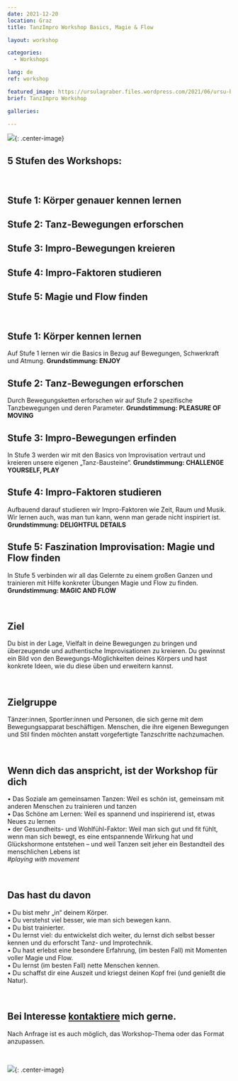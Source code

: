 ```yaml
---
date: 2021-12-20
location: Graz
title: TanzImpro Workshop Basics, Magie & Flow

layout: workshop

categories:
  - Workshops

lang: de
ref: workshop

featured_image: https://ursulagraber.files.wordpress.com/2021/06/ursu-boden.jpg?w=500&fit=crop
brief: TanzImpro Workshop

galleries:

---
```

![](https://ursulagraber.files.wordpress.com/2021/12/dscf4404.jpg){: .center-image}
<br>

## 5 Stufen des Workshops:

<br>

## Stufe 1: Körper genauer kennen lernen
## Stufe 2: Tanz-Bewegungen erforschen
## Stufe 3: Impro-Bewegungen kreieren
## Stufe 4: Impro-Faktoren studieren
## Stufe 5: Magie und Flow finden

<br>


## Stufe 1: Körper kennen lernen
Auf Stufe 1 lernen wir die Basics in Bezug auf Bewegungen, Schwerkraft und Atmung. **Grundstimmung: ENJOY**

## Stufe 2: Tanz-Bewegungen erforschen
Durch Bewegungsketten erforschen wir auf Stufe 2 spezifische Tanzbewegungen und deren Parameter. **Grundstimmung: PLEASURE OF MOVING**

## Stufe 3: Impro-Bewegungen erfinden
In Stufe 3 werden wir mit den Basics von Improvisation vertraut und kreieren unsere eigenen „Tanz-Bausteine“. **Grundstimmung: CHALLENGE YOURSELF, PLAY**

## Stufe 4: Impro-Faktoren studieren
Aufbauend darauf studieren wir Impro-Faktoren wie Zeit, Raum und Musik. Wir lernen auch, was man tun kann, wenn man gerade nicht inspiriert ist.  **Grundstimmung: DELIGHTFUL DETAILS**

## Stufe 5: Faszination Improvisation: Magie und Flow finden
In Stufe 5 verbinden wir all das Gelernte zu einem großen Ganzen und trainieren mit Hilfe konkreter Übungen Magie und Flow zu finden. **Grundstimmung: MAGIC AND FLOW**

<br>

## Ziel
Du bist in der Lage, Vielfalt in deine Bewegungen zu bringen und überzeugende und authentische Improvisationen zu kreieren. Du gewinnst ein Bild von den Bewegungs-Möglichkeiten deines Körpers und hast konkrete Ideen, wie du diese üben und erweitern kannst.

<br>

## Zielgruppe
Tänzer:innen, Sportler:innen und Personen, die sich gerne mit dem Bewegungsapparat beschäftigen. Menschen, die ihre eigenen Bewegungen und Stil finden möchten anstatt vorgefertigte Tanzschritte nachzumachen.

<br>

## Wenn dich das anspricht, ist der Workshop für dich
• Das Soziale am gemeinsamen Tanzen: Weil es schön ist, gemeinsam mit anderen Menschen zu trainieren und tanzen<br>
• Das Schöne am Lernen: Weil es spannend und inspirierend ist, etwas Neues zu lernen<br>
• der Gesundheits- und Wohlfühl-Faktor: Weil man sich gut und fit fühlt, wenn man sich bewegt, es eine entspannende Wirkung hat und Glückshormone entstehen – und weil Tanzen seit jeher ein Bestandteil des menschlichen Lebens ist<br>
*#playing with movement*

<br>

## Das hast du davon
• Du bist mehr „in“ deinem Körper.<br>
• Du verstehst viel besser, wie man sich bewegen kann.<br>
• Du bist trainierter.<br>
• Du lernst viel: du entwickelst dich weiter, du lernst dich selbst besser kennen und du erforscht Tanz- und Improtechnik.<br>
• Du hast erlebst eine besondere Erfahrung, (im besten Fall) mit Momenten voller Magie und Flow.<br>
• Du lernst (im besten Fall) nette Menschen kennen.<br>
• Du schaffst dir eine Auszeit und kriegst deinen Kopf frei (und genießt die Natur).<br>

<br>

## Bei Interesse <a href="http://www.ursulagraber.com/contact/">kontaktiere</a> mich gerne.<br>
Nach Anfrage ist es auch möglich, das Workshop-Thema oder das Format anzupassen.<br>

<br>

![](https://ursulagraber.files.wordpress.com/2021/12/dscf4488.jpg){: .center-image}
<br>
